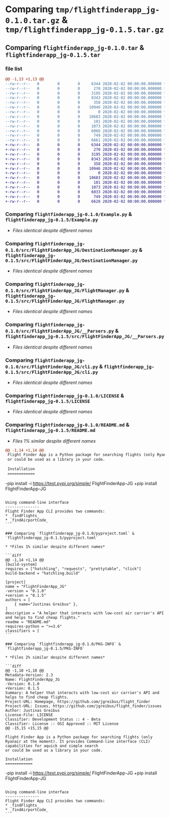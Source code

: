 # Comparing `tmp/flightfinderapp_jg-0.1.0.tar.gz` & `tmp/flightfinderapp_jg-0.1.5.tar.gz`

## Comparing `flightfinderapp_jg-0.1.0.tar` & `flightfinderapp_jg-0.1.5.tar`

### file list

```diff
@@ -1,13 +1,13 @@
--rw-r--r--   0        0        0     6344 2020-02-02 00:00:00.000000 flightfinderapp_jg-0.1.0/Example.py
--rw-r--r--   0        0        0      270 2020-02-02 00:00:00.000000 flightfinderapp_jg-0.1.0/src/FlightFinderApp_JG/Constants.py
--rw-r--r--   0        0        0     3195 2020-02-02 00:00:00.000000 flightfinderapp_jg-0.1.0/src/FlightFinderApp_JG/DestinationManager.py
--rw-r--r--   0        0        0     8343 2020-02-02 00:00:00.000000 flightfinderapp_jg-0.1.0/src/FlightFinderApp_JG/FlightManager.py
--rw-r--r--   0        0        0      358 2020-02-02 00:00:00.000000 flightfinderapp_jg-0.1.0/src/FlightFinderApp_JG/SessionManager.py
--rw-r--r--   0        0        0    10946 2020-02-02 00:00:00.000000 flightfinderapp_jg-0.1.0/src/FlightFinderApp_JG/__Parsers.py
--rw-r--r--   0        0        0        0 2020-02-02 00:00:00.000000 flightfinderapp_jg-0.1.0/src/FlightFinderApp_JG/__init__.py
--rw-r--r--   0        0        0    10683 2020-02-02 00:00:00.000000 flightfinderapp_jg-0.1.0/src/FlightFinderApp_JG/cli.py
--rw-r--r--   0        0        0      101 2020-02-02 00:00:00.000000 flightfinderapp_jg-0.1.0/.gitignore
--rw-r--r--   0        0        0     1073 2020-02-02 00:00:00.000000 flightfinderapp_jg-0.1.0/LICENSE
--rw-r--r--   0        0        0     6066 2020-02-02 00:00:00.000000 flightfinderapp_jg-0.1.0/README.md
--rw-r--r--   0        0        0      749 2020-02-02 00:00:00.000000 flightfinderapp_jg-0.1.0/pyproject.toml
--rw-r--r--   0        0        0     6661 2020-02-02 00:00:00.000000 flightfinderapp_jg-0.1.0/PKG-INFO
+-rw-r--r--   0        0        0     6344 2020-02-02 00:00:00.000000 flightfinderapp_jg-0.1.5/Example.py
+-rw-r--r--   0        0        0      270 2020-02-02 00:00:00.000000 flightfinderapp_jg-0.1.5/src/FlightFinderApp_JG/Constants.py
+-rw-r--r--   0        0        0     3195 2020-02-02 00:00:00.000000 flightfinderapp_jg-0.1.5/src/FlightFinderApp_JG/DestinationManager.py
+-rw-r--r--   0        0        0     8343 2020-02-02 00:00:00.000000 flightfinderapp_jg-0.1.5/src/FlightFinderApp_JG/FlightManager.py
+-rw-r--r--   0        0        0      358 2020-02-02 00:00:00.000000 flightfinderapp_jg-0.1.5/src/FlightFinderApp_JG/SessionManager.py
+-rw-r--r--   0        0        0    10946 2020-02-02 00:00:00.000000 flightfinderapp_jg-0.1.5/src/FlightFinderApp_JG/__Parsers.py
+-rw-r--r--   0        0        0        0 2020-02-02 00:00:00.000000 flightfinderapp_jg-0.1.5/src/FlightFinderApp_JG/__init__.py
+-rw-r--r--   0        0        0    10683 2020-02-02 00:00:00.000000 flightfinderapp_jg-0.1.5/src/FlightFinderApp_JG/cli.py
+-rw-r--r--   0        0        0      101 2020-02-02 00:00:00.000000 flightfinderapp_jg-0.1.5/.gitignore
+-rw-r--r--   0        0        0     1073 2020-02-02 00:00:00.000000 flightfinderapp_jg-0.1.5/LICENSE
+-rw-r--r--   0        0        0     6033 2020-02-02 00:00:00.000000 flightfinderapp_jg-0.1.5/README.md
+-rw-r--r--   0        0        0      749 2020-02-02 00:00:00.000000 flightfinderapp_jg-0.1.5/pyproject.toml
+-rw-r--r--   0        0        0     6628 2020-02-02 00:00:00.000000 flightfinderapp_jg-0.1.5/PKG-INFO
```

### Comparing `flightfinderapp_jg-0.1.0/Example.py` & `flightfinderapp_jg-0.1.5/Example.py`

 * *Files identical despite different names*

### Comparing `flightfinderapp_jg-0.1.0/src/FlightFinderApp_JG/DestinationManager.py` & `flightfinderapp_jg-0.1.5/src/FlightFinderApp_JG/DestinationManager.py`

 * *Files identical despite different names*

### Comparing `flightfinderapp_jg-0.1.0/src/FlightFinderApp_JG/FlightManager.py` & `flightfinderapp_jg-0.1.5/src/FlightFinderApp_JG/FlightManager.py`

 * *Files identical despite different names*

### Comparing `flightfinderapp_jg-0.1.0/src/FlightFinderApp_JG/__Parsers.py` & `flightfinderapp_jg-0.1.5/src/FlightFinderApp_JG/__Parsers.py`

 * *Files identical despite different names*

### Comparing `flightfinderapp_jg-0.1.0/src/FlightFinderApp_JG/cli.py` & `flightfinderapp_jg-0.1.5/src/FlightFinderApp_JG/cli.py`

 * *Files identical despite different names*

### Comparing `flightfinderapp_jg-0.1.0/LICENSE` & `flightfinderapp_jg-0.1.5/LICENSE`

 * *Files identical despite different names*

### Comparing `flightfinderapp_jg-0.1.0/README.md` & `flightfinderapp_jg-0.1.5/README.md`

 * *Files 1% similar despite different names*

```diff
@@ -1,14 +1,14 @@
 Flight Finder App is a Python package for searching flights (only Ryanair at the moment). It provides Command-line interface (CLI) capabilities for aquick and simple search
 or could be used as a library in your code. 
 
 Installation
 ============
 ````
-pip install -i https://test.pypi.org/simple/ FlightFinderApp-JG
+pip install FlightFinderApp-JG
 ````
 
 Using command-line interface
 ---------------
 Flight Finder App CLI provides two commands:
 * _findFlights_
 * _findAirportCode_
```

### Comparing `flightfinderapp_jg-0.1.0/pyproject.toml` & `flightfinderapp_jg-0.1.5/pyproject.toml`

 * *Files 1% similar despite different names*

```diff
@@ -1,14 +1,14 @@
 [build-system]
 requires = ["hatchling", "requests", "prettytable", "click"]
 build-backend = "hatchling.build"
 
 [project]
 name = "FlightFinderApp_JG"
-version = "0.1.0"
+version = "0.1.5"
 authors = [
     { name="Justinas Greibus" },
 ]
 description = "A helper that interacts with low-cost air carrier's API and helps to find cheap flights."
 readme = "README.md"
 requires-python = ">=3.6"
 classifiers = [
```

### Comparing `flightfinderapp_jg-0.1.0/PKG-INFO` & `flightfinderapp_jg-0.1.5/PKG-INFO`

 * *Files 2% similar despite different names*

```diff
@@ -1,10 +1,10 @@
 Metadata-Version: 2.3
 Name: FlightFinderApp_JG
-Version: 0.1.0
+Version: 0.1.5
 Summary: A helper that interacts with low-cost air carrier's API and helps to find cheap flights.
 Project-URL: Homepage, https://github.com/jgreibus/flight_finder
 Project-URL: Issues, https://github.com/jgreibus/flight_finder/issues
 Author: Justinas Greibus
 License-File: LICENSE
 Classifier: Development Status :: 4 - Beta
 Classifier: License :: OSI Approved :: MIT License
@@ -15,15 +15,15 @@
 
 Flight Finder App is a Python package for searching flights (only Ryanair at the moment). It provides Command-line interface (CLI) capabilities for aquick and simple search
 or could be used as a library in your code. 
 
 Installation
 ============
 ````
-pip install -i https://test.pypi.org/simple/ FlightFinderApp-JG
+pip install FlightFinderApp-JG
 ````
 
 Using command-line interface
 ---------------
 Flight Finder App CLI provides two commands:
 * _findFlights_
 * _findAirportCode_
```


